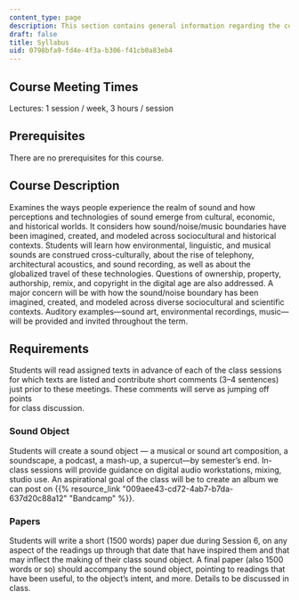 ```yaml
---
content_type: page
description: This section contains general information regarding the course.
draft: false
title: Syllabus
uid: 0798bfa9-fd4e-4f3a-b306-f41cb0a83eb4
---
```

## Course Meeting Times

Lectures: 1 session / week, 3 hours / session

## Prerequisites

There are no prerequisites for this course.

## Course Description

Examines the ways people experience the realm of sound and how perceptions and technologies of sound emerge from cultural, economic, and historical worlds. It considers how sound/noise/music boundaries have been imagined, created, and modeled across sociocultural and historical contexts. Students will learn how environmental, linguistic, and musical sounds are construed cross-culturally, about the rise of telephony, architectural acoustics, and sound recording, as well as about the globalized travel of these technologies. Questions of ownership, property, authorship, remix, and copyright in the digital age are also addressed. A major concern will be with how the sound/noise boundary has been imagined, created, and modeled across diverse sociocultural and scientific contexts. Auditory examples—sound art, environmental recordings, music—will be provided and invited throughout the term.

## Requirements

Students will read assigned texts in advance of each of the class sessions for which texts are listed and contribute short comments (3–4 sentences) just prior to these meetings. These comments will serve as jumping off points        
for class discussion.

### Sound Object

Students will create a sound object — a musical or sound art composition, a soundscape, a podcast, a mash-up, a supercut—by semester’s end. In-class sessions will provide guidance on digital audio workstations, mixing, studio use. An aspirational goal of the class will be to create an album we can post on {{% resource_link "009aee43-cd72-4ab7-b7da-637d20c88a12" "Bandcamp" %}}.

### Papers

Students will write a short (1500 words) paper due during Session 6, on any aspect of the readings up through that date that have inspired them and that may inflect the making of their class sound object. A final paper (also 1500 words or so) should accompany the sound object, pointing to readings that have been useful, to the object’s intent, and more. Details to be discussed in class.